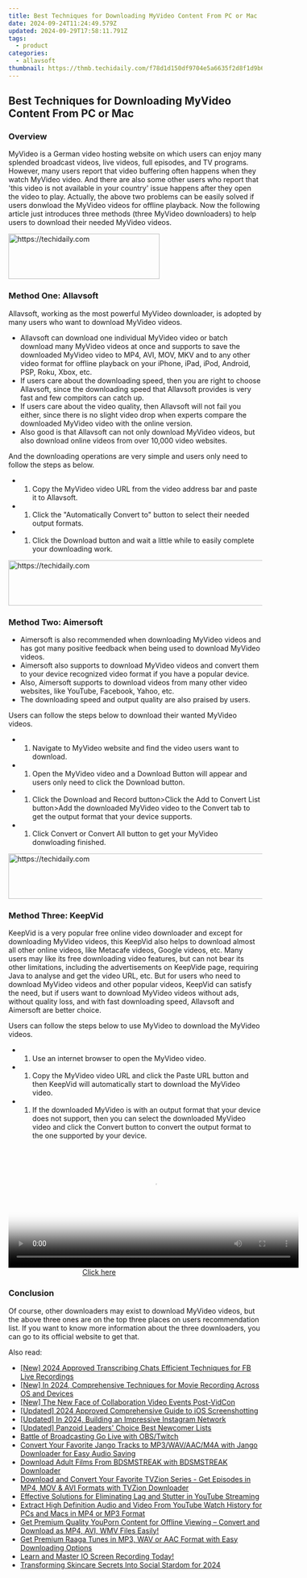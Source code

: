 ```yaml
---
title: Best Techniques for Downloading MyVideo Content From PC or Mac
date: 2024-09-24T11:24:49.579Z
updated: 2024-09-29T17:58:11.791Z
tags:
  - product
categories:
  - allavsoft
thumbnail: https://thmb.techidaily.com/f78d1d150df9704e5a6635f2d8f1d9b65ffaf1875700edcd569333cc9eed6a06.jpg
---
```


## Best Techniques for Downloading MyVideo Content From PC or Mac

### Overview

MyVideo is a German video hosting website on which users can enjoy many splended broadcast videos, live videos, full episodes, and TV programs. However, many users report that video buffering often happens when they watch MyVideo video. And there are also some other users who report that 'this video is not available in your country' issue happens after they open the video to play. Actually, the above two problems can be easily solved if users donwload the MyVideo videos for offline playback. Now the following article just introduces three methods (three MyVideo downloaders) to help users to download their needed MyVideo videos.

<!-- affiliate ads begin -->
<a href="https://aligracehair.sjv.io/c/5597632/2135413/19272" target="_top" id="2135413">
  <img src="//a.impactradius-go.com/display-ad/19272-2135413" border="0" alt="https://techidaily.com" width="300" height="90"/>
</a>
<img height="0" width="0" src="https://aligracehair.sjv.io/i/5597632/2135413/19272" style="position:absolute;visibility:hidden;" border="0" />
<!-- affiliate ads end -->

### Method One: Allavsoft

Allavsoft, working as the most powerful MyVideo downloader, is adopted by many users who want to download MyVideo videos.

* Allavsoft can download one individual MyVideo video or batch download many MyVideo videos at once and supports to save the downloaded MyVideo video to MP4, AVI, MOV, MKV and to any other video format for offline playback on your iPhone, iPad, iPod, Android, PSP, Roku, Xbox, etc.
* If users care about the downloading speed, then you are right to choose Allavsoft, since the downloading speed that Allavsoft provides is very fast and few compitors can catch up.
* If users care about the video quality, then Allavsoft will not fail you either, since there is no slight video drop when experts compare the downloaded MyVideo video with the online version.
* Also good is that Allavsoft can not only download MyVideo videos, but also download online videos from over 10,000 video websites.

And the downloading operations are very simple and users only need to follow the steps as below.

* 1. Copy the MyVideo video URL from the video address bar and paste it to Allavsoft.
* 1. Click the "Automatically Convert to" button to select their needed output formats.
* 1. Click the Download button and wait a little while to easily complete your downloading work.

<!-- affiliate ads begin -->
<a href="https://appsumo.8odi.net/c/5597632/2151854/7443" target="_top" id="2151854">
  <img src="//a.impactradius-go.com/display-ad/7443-2151854" border="0" alt="https://techidaily.com" width="600" height="90"/>
</a>
<img height="0" width="0" src="https://appsumo.8odi.net/i/5597632/2151854/7443" style="position:absolute;visibility:hidden;" border="0" />
<!-- affiliate ads end -->

### Method Two: Aimersoft

* Aimersoft is also recommended when downloading MyVideo videos and has got many positive feedback when being used to download MyVideo videos.
* Aimersoft also supports to download MyVideo videos and convert them to your device recognized video format if you have a popular device.
* Also, Aimersoft supports to download videos from many other video websites, like YouTube, Facebook, Yahoo, etc.
* The downloading speed and output quality are also praised by users.

Users can follow the steps below to download their wanted MyVideo videos.

* 1. Navigate to MyVideo website and find the video users want to download.
* 1. Open the MyVideo video and a Download Button will appear and users only need to click the Download button.
* 1. Click the Download and Record button>Click the Add to Convert List button>Add the downloaded MyVideo video to the Convert tab to get the output format that your device supports.
* 1. Click Convert or Convert All button to get your MyVideo donwloading finished.

<!-- affiliate ads begin -->
<a href="https://appsumo.8odi.net/c/5597632/2144277/7443" target="_top" id="2144277">
  <img src="//a.impactradius-go.com/display-ad/7443-2144277" border="0" alt="https://techidaily.com" width="600" height="90"/>
</a>
<img height="0" width="0" src="https://appsumo.8odi.net/i/5597632/2144277/7443" style="position:absolute;visibility:hidden;" border="0" />
<!-- affiliate ads end -->

### Method Three: KeepVid

KeepVid is a very popular free online video downloader and except for downloading MyVideo videos, this KeepVid also helps to download almost all other online videos, like Metacafe videos, Google videos, etc. Many users may like its free downloading video features, but can not bear its other limitations, including the advertisements on KeepVide page, requiring Java to analyse and get the video URL, etc. But for users who need to download MyVideo videos and other popular videos, KeepVid can satisfy the need, but if users want to download MyVideo videos without ads, without quality loss, and with fast downloading speed, Allavsoft and Aimersoft are better choice.

Users can follow the steps below to use MyVideo to download the MyVideo videos.

* 1. Use an internet browser to open the MyVideo video.
* 1. Copy the MyVideo video URL and click the Paste URL button and then KeepVid will automatically start to download the MyVideo video.
* 1. If the downloaded MyVideo is with an output format that your device does not support, then you can select the downloaded MyVideo video and click the Convert button to convert the output format to the one supported by your device.

<!-- affiliate ads begin -->
<span id="1983446">
					<video width="576" height="240" style="cursor:pointer"
           poster="//a.impactradius-go.com/display-clicktoplayimage/1983446.png"
           onclick="if(!this.playClicked){this.play();this.setAttribute('controls',true);this.playClicked=true;}">
	   <source src="//a.impactradius-go.com/display-ad/22993-1983446">
	   <img src="//a.impactradius-go.com/display-clicktoplayimage/1983446.png" style="border: none; height: 100%; width: 100%; object-fit: contain">
	</video>
	<div style="width:360px;text-align:center"><a href="javascript:window.open(decodeURIComponent('https%3A%2F%2Fhomestyler.sjv.io%2Fc%2F5597632%2F1983446%2F22993'), '_blank');void(0);">Click here</a></div>
</span>
<img height="0" width="0" src="https://imp.pxf.io/i/5597632/1983446/22993" style="position:absolute;visibility:hidden;" border="0" />
<!-- affiliate ads end -->

### Conclusion

Of course, other downloaders may exist to download MyVideo videos, but the above three ones are on the top three places on users recommendation list. If you want to know more information about the three downloaders, you can go to its official website to get that.

<ins class="adsbygoogle"
     style="display:block"
     data-ad-format="autorelaxed"
     data-ad-client="ca-pub-7571918770474297"
     data-ad-slot="1223367746"></ins>

<ins class="adsbygoogle"
     style="display:block"
     data-ad-client="ca-pub-7571918770474297"
     data-ad-slot="8358498916"
     data-ad-format="auto"
     data-full-width-responsive="true"></ins>

<span class="atpl-alsoreadstyle">Also read:</span>
<div><ul>
<li><a href="https://facebook-videos.techidaily.com/new-2024-approved-transcribing-chats-efficient-techniques-for-fb-live-recordings/"><u>[New] 2024 Approved Transcribing Chats Efficient Techniques for FB Live Recordings</u></a></li>
<li><a href="https://desktop-recording.techidaily.com/new-in-2024-comprehensive-techniques-for-movie-recording-across-os-and-devices/"><u>[New] In 2024, Comprehensive Techniques for Movie Recording Across OS and Devices</u></a></li>
<li><a href="https://eaxpv-info.techidaily.com/new-the-new-face-of-collaboration-video-events-post-vidcon/"><u>[New] The New Face of Collaboration Video Events Post-VidCon</u></a></li>
<li><a href="https://screen-mirroring-recording.techidaily.com/updated-2024-approved-comprehensive-guide-to-ios-screenshotting/"><u>[Updated] 2024 Approved Comprehensive Guide to iOS Screenshotting</u></a></li>
<li><a href="https://instagram-clips.techidaily.com/updated-in-2024-building-an-impressive-instagram-network/"><u>[Updated] In 2024, Building an Impressive Instagram Network</u></a></li>
<li><a href="https://extra-support.techidaily.com/updated-panzoid-leaders-choice-best-newcomer-lists/"><u>[Updated] Panzoid Leaders' Choice Best Newcomer Lists</u></a></li>
<li><a href="https://screen-sharing-recording.techidaily.com/battle-of-broadcasting-go-live-with-obstwitch/"><u>Battle of Broadcasting Go Live with OBS/Twitch</u></a></li>
<li><a href="https://fox-within.techidaily.com/convert-your-favorite-jango-tracks-to-mp3wavaacm4a-with-jango-downloader-for-easy-audio-saving/"><u>Convert Your Favorite Jango Tracks to MP3/WAV/AAC/M4A with Jango Downloader for Easy Audio Saving</u></a></li>
<li><a href="https://fox-within.techidaily.com/download-adult-films-from-bdsmstreak-with-bdsmstreak-downloader/"><u>Download Adult Films From BDSMSTREAK with BDSMSTREAK Downloader</u></a></li>
<li><a href="https://fox-within.techidaily.com/download-and-convert-your-favorite-tvzion-series-get-episodes-in-mp4-mov-and-avi-formats-with-tvzion-downloader/"><u>Download and Convert Your Favorite TVZion Series - Get Episodes in MP4, MOV & AVI Formats with TVZion Downloader</u></a></li>
<li><a href="https://fox-within.techidaily.com/effective-solutions-for-eliminating-lag-and-stutter-in-youtube-streaming/"><u>Effective Solutions for Eliminating Lag and Stutter in YouTube Streaming</u></a></li>
<li><a href="https://fox-within.techidaily.com/extract-high-definition-audio-and-video-from-youtube-watch-history-for-pcs-and-macs-in-mp4-or-mp3-format/"><u>Extract High Definition Audio and Video From YouTube Watch History for PCs and Macs in MP4 or MP3 Format</u></a></li>
<li><a href="https://fox-within.techidaily.com/get-premium-quality-youporn-content-for-offline-viewing-convert-and-download-as-mp4-avi-wmv-files-easily/"><u>Get Premium Quality YouPorn Content for Offline Viewing – Convert and Download as MP4, AVI, WMV Files Easily!</u></a></li>
<li><a href="https://fox-within.techidaily.com/get-premium-raaga-tunes-in-mp3-wav-or-aac-format-with-easy-downloading-options/"><u>Get Premium Raaga Tunes in MP3, WAV or AAC Format with Easy Downloading Options</u></a></li>
<li><a href="https://screen-recording.techidaily.com/1715701270181-learn-and-master-io-screen-recording-today/"><u>Learn and Master IO Screen Recording Today!</u></a></li>
<li><a href="https://youtube-lab.techidaily.com/forming-skincare-secrets-into-social-stardom-for-2024/"><u>Transforming Skincare Secrets Into Social Stardom for 2024</u></a></li>
</ul></div>


